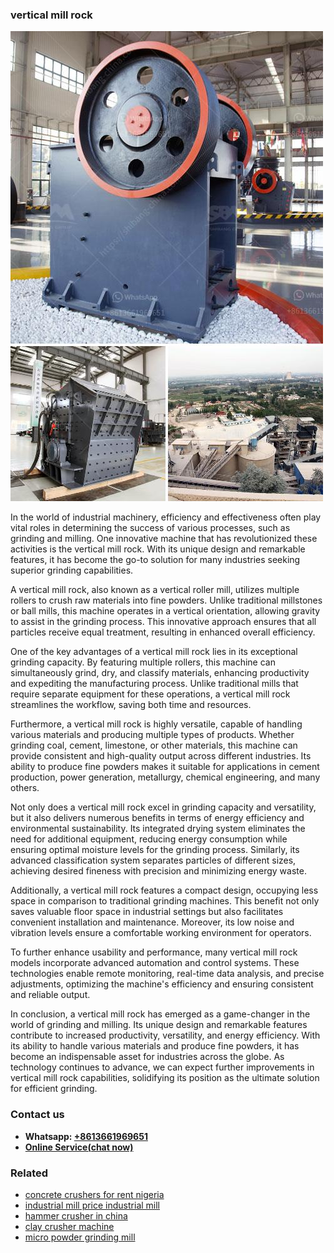 <h3>vertical mill rock</h3><img src='1708497165.jpg' alt=''><p>In the world of industrial machinery, efficiency and effectiveness often play vital roles in determining the success of various processes, such as grinding and milling. One innovative machine that has revolutionized these activities is the vertical mill rock. With its unique design and remarkable features, it has become the go-to solution for many industries seeking superior grinding capabilities.</p><p>A vertical mill rock, also known as a vertical roller mill, utilizes multiple rollers to crush raw materials into fine powders. Unlike traditional millstones or ball mills, this machine operates in a vertical orientation, allowing gravity to assist in the grinding process. This innovative approach ensures that all particles receive equal treatment, resulting in enhanced overall efficiency.</p><p>One of the key advantages of a vertical mill rock lies in its exceptional grinding capacity. By featuring multiple rollers, this machine can simultaneously grind, dry, and classify materials, enhancing productivity and expediting the manufacturing process. Unlike traditional mills that require separate equipment for these operations, a vertical mill rock streamlines the workflow, saving both time and resources.</p><p>Furthermore, a vertical mill rock is highly versatile, capable of handling various materials and producing multiple types of products. Whether grinding coal, cement, limestone, or other materials, this machine can provide consistent and high-quality output across different industries. Its ability to produce fine powders makes it suitable for applications in cement production, power generation, metallurgy, chemical engineering, and many others.</p><p>Not only does a vertical mill rock excel in grinding capacity and versatility, but it also delivers numerous benefits in terms of energy efficiency and environmental sustainability. Its integrated drying system eliminates the need for additional equipment, reducing energy consumption while ensuring optimal moisture levels for the grinding process. Similarly, its advanced classification system separates particles of different sizes, achieving desired fineness with precision and minimizing energy waste.</p><p>Additionally, a vertical mill rock features a compact design, occupying less space in comparison to traditional grinding machines. This benefit not only saves valuable floor space in industrial settings but also facilitates convenient installation and maintenance. Moreover, its low noise and vibration levels ensure a comfortable working environment for operators.</p><p>To further enhance usability and performance, many vertical mill rock models incorporate advanced automation and control systems. These technologies enable remote monitoring, real-time data analysis, and precise adjustments, optimizing the machine's efficiency and ensuring consistent and reliable output.</p><p>In conclusion, a vertical mill rock has emerged as a game-changer in the world of grinding and milling. Its unique design and remarkable features contribute to increased productivity, versatility, and energy efficiency. With its ability to handle various materials and produce fine powders, it has become an indispensable asset for industries across the globe. As technology continues to advance, we can expect further improvements in vertical mill rock capabilities, solidifying its position as the ultimate solution for efficient grinding.</p><h3>Contact us</h3><ul><li><strong>Whatsapp:&nbsp;<a href="https://wa.me/8613661969651">+8613661969651</a></strong></li><li><a href="https://swt.shibang-china.com/?git&amp;zhl&amp;vertical mill rock"><strong>Online Service(chat now)</strong></a></li></ul><h3>Related</h3><ul><li><a href='concrete crushers for rent nigeria.md'>concrete crushers for rent nigeria</a></li><li><a href='industrial mill price industrial mill.md'>industrial mill price industrial mill</a></li><li><a href='hammer crusher in china.md'>hammer crusher in china</a></li><li><a href='clay crusher machine.md'>clay crusher machine</a></li><li><a href='micro powder grinding mill.md'>micro powder grinding mill</a></li></ul>